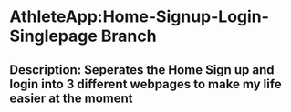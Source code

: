 # AthleteApp:Home-Signup-Login-Singlepage Branch

## Description: Seperates the Home Sign up and login into 3 different webpages to make my life easier at the moment
